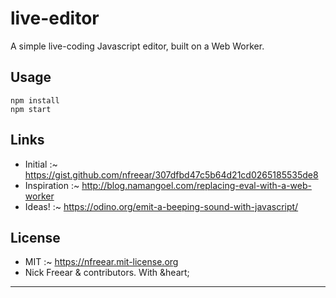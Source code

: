 
# live-editor

A simple live-coding Javascript editor, built on a Web Worker.

## Usage

```
npm install
npm start
```

## Links

  - Initial :~ https://gist.github.com/nfreear/307dfbd47c5b64d21cd0265185535de8
  - Inspiration :~ http://blog.namangoel.com/replacing-eval-with-a-web-worker
  - Ideas! :~ https://odino.org/emit-a-beeping-sound-with-javascript/

## License

  - MIT :~ <https://nfreear.mit-license.org>
  - Nick Freear & contributors. With &heart;

---
